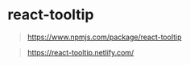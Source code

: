 # react-tooltip

> https://www.npmjs.com/package/react-tooltip

> https://react-tooltip.netlify.com/

